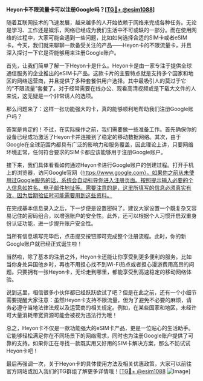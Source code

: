 **Heyon卡不限流量卡可以注册Google吗？[[TG💪+ @esim1088](https://t.me/s/esim1088)]**

随着互联网技术的飞速发展，越来越多的人开始依赖于网络来完成各种任务。无论是学习、工作还是娱乐，网络已经成为我们生活中不可或缺的一部分。而在使用网络的过程中，大家可能会遇到一些问题，比如如何选择合适的SIM卡或者eSIM卡。今天，我们就来聊聊一款备受关注的产品——Heyon卡的不限流量卡，并且深入探讨一下它是否能够用来注册Google账户。

首先，让我们简单了解一下Heyon卡是什么。Heyon卡是由一家专注于提供全球通信服务的企业推出的eSIM卡产品。这款卡片的主要特点就是支持多个国家和地区的网络运营商，并且提供了多种套餐供用户选择。其中最吸引人的莫过于它的“不限流量”套餐了。对于经常需要在线办公、观看高清视频或是下载大文件的人来说，这无疑是一个非常诱人的选项。

那么问题来了：这样一张功能强大的卡，真的能够顺利地帮助我们注册Google账户吗？

答案是肯定的！不过，在实际操作之前，我们需要做一些准备工作。首先确保你的设备已经成功激活了Heyon卡并连接到了稳定的移动数据网络。其次，由于Google在全球范围内都具有广泛的影响力和服务覆盖，因此理论上讲，只要网络环境正常，任何符合要求的SIM卡都应该能够用于注册Google账户。

接下来，我们具体看看如何通过Heyon卡进行Google账户的创建过程。打开手机上的浏览器，访问Google官网（https://www.google.com）。如果你之前从未使用过Google服务的话，系统会自动引导你进入注册页面。按照提示输入必要的个人信息如姓名、电子邮件地址等。需要注意的是，这里所填写的信息必须真实有效，因为后期验证时可能需要用到这些资料。

在完成基本信息录入之后，下一步便是设置密码了。建议大家设置一个既复杂又容易记住的密码组合，以增强账户的安全性。此外，还可以根据个人习惯开启双重身份认证功能，进一步提升账户安全性。

当所有信息填写完毕后，点击提交按钮即可完成整个注册流程。此时，你的新Google账户就已经正式诞生啦！

当然啦，除了基本的注册之外，Heyon卡还能让你享受到更多便利的服务。比如当你身处异国他乡时，再也不用担心找不到Wi-Fi热点或者担心漫游费用高昂的问题。只要拥有一张Heyon卡，无论走到哪里，都能享受到高速稳定的移动网络体验。

说到这里，相信很多小伙伴都已经跃跃欲试了吧？但是在此之前，还有一个小细节需要提醒大家注意：虽然Heyon卡支持不限流量，但为了避免不必要的麻烦，请务必遵守当地法律法规以及运营商的相关规定。例如，在某些国家和地区，未经许可大量消耗带宽资源可能会被视为违法行为哦！

总之，Heyon卡不仅是一款功能强大的eSIM卡产品，更是一位贴心的生活助手。它能够轻松满足你在不同场景下的网络需求，同时也为注册Google账户提供了可靠的支持。如果你正在寻找一款既实用又好用的SIM卡解决方案，那么不妨试试Heyon卡吧！

最后再强调一次，关于Heyon卡的具体使用方法及相关优惠政策，大家可以前往官方网站或加入我们的TG群组了解更多详情哦！[[TG💪+ @esim1088](https://t.me/s/esim1088) ![Image](https://i.postimg.cc/4NQfJmqS/Snipaste-2025-05-13-00-14-12.png)]